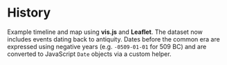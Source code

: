 # History

Example timeline and map using **vis.js** and **Leaflet**. The dataset now
includes events dating back to antiquity. Dates before the common era are
expressed using negative years (e.g. `-0509-01-01` for 509&nbsp;BC) and are
converted to JavaScript `Date` objects via a custom helper.
